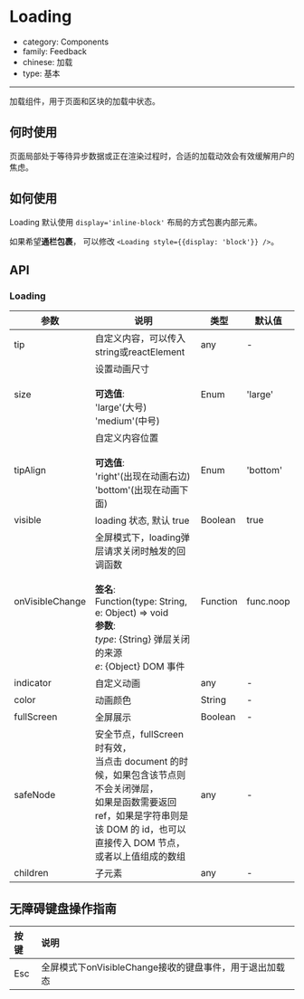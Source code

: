 # Loading

-   category: Components
-   family: Feedback
-   chinese: 加载
-   type: 基本

---

加载组件，用于页面和区块的加载中状态。

## 何时使用

页面局部处于等待异步数据或正在渲染过程时，合适的加载动效会有效缓解用户的焦虑。

## 如何使用

Loading 默认使用 `display='inline-block'` 布局的方式包裹内部元素。

如果希望**通栏包裹**， 可以修改 `<Loading style={{display: 'block'}} />`。

## API

### Loading

| 参数              | 说明                                                                                                                                                     | 类型       | 默认值       |
| --------------- | ------------------------------------------------------------------------------------------------------------------------------------------------------ | -------- | --------- |
| tip             | 自定义内容，可以传入string或reactElement                                                                                                                          | any      | -         |
| size            | 设置动画尺寸<br><br>**可选值**:<br>'large'(大号)<br>'medium'(中号)                                                                                                  | Enum     | 'large'   |
| tipAlign        | 自定义内容位置<br><br>**可选值**:<br>'right'(出现在动画右边)<br>'bottom'(出现在动画下面)                                                                                       | Enum     | 'bottom'  |
| visible         | loading 状态, 默认 true                                                                                                                                    | Boolean  | true      |
| onVisibleChange | 全屏模式下，loading弹层请求关闭时触发的回调函数<br><br>**签名**:<br>Function(type: String, e: Object) => void<br>**参数**:<br>_type_: {String} 弹层关闭的来源<br>_e_: {Object} DOM 事件 | Function | func.noop |
| indicator       | 自定义动画                                                                                                                                                  | any      | -         |
| color           | 动画颜色                                                                                                                                                   | String   | -         |
| fullScreen      | 全屏展示                                                                                                                                                   | Boolean  | -         |
| safeNode        | 安全节点，fullScreen时有效，<br>当点击 document 的时候，如果包含该节点则不会关闭弹层，<br>如果是函数需要返回 ref，如果是字符串则是该 DOM 的 id，也可以直接传入 DOM 节点，或者以上值组成的数组                                  | any      | -         |
| children        | 子元素                                                                                                                                                    | any      | -         |

## 无障碍键盘操作指南

| 按键  | 说明                                  |
| :-- | :---------------------------------- |
| Esc | 全屏模式下onVisibleChange接收的键盘事件，用于退出加载态 |
